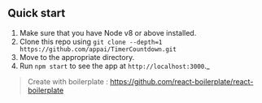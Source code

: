 ## Quick start

1.  Make sure that you have Node v8 or above installed.
2.  Clone this repo using `git clone --depth=1 https://github.com/appai/TimerCountdown.git`
3.  Move to the appropriate directory.<br />
4.  Run `npm start` to see the app at `http://localhost:3000`._

> Create with boilerplate : https://github.com/react-boilerplate/react-boilerplate